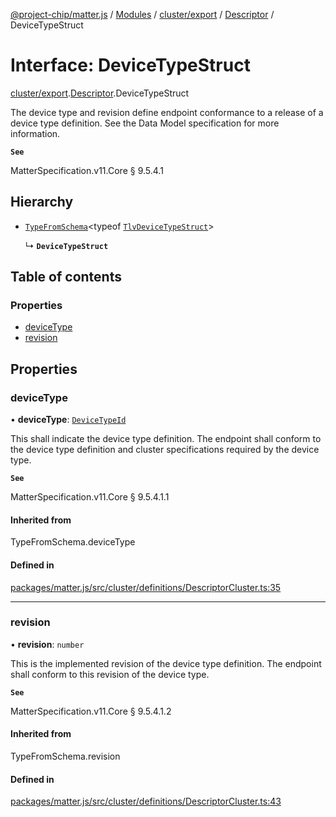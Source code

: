 [@project-chip/matter.js](../README.md) / [Modules](../modules.md) / [cluster/export](../modules/cluster_export.md) / [Descriptor](../modules/cluster_export.Descriptor.md) / DeviceTypeStruct

# Interface: DeviceTypeStruct

[cluster/export](../modules/cluster_export.md).[Descriptor](../modules/cluster_export.Descriptor.md).DeviceTypeStruct

The device type and revision define endpoint conformance to a release of a device type definition. See the Data
Model specification for more information.

**`See`**

MatterSpecification.v11.Core § 9.5.4.1

## Hierarchy

- [`TypeFromSchema`](../modules/tlv_export.md#typefromschema)\<typeof [`TlvDeviceTypeStruct`](../modules/cluster_export.Descriptor.md#tlvdevicetypestruct)\>

  ↳ **`DeviceTypeStruct`**

## Table of contents

### Properties

- [deviceType](cluster_export.Descriptor.DeviceTypeStruct.md#devicetype)
- [revision](cluster_export.Descriptor.DeviceTypeStruct.md#revision)

## Properties

### deviceType

• **deviceType**: [`DeviceTypeId`](../modules/datatype_export.md#devicetypeid)

This shall indicate the device type definition. The endpoint shall conform to the device type definition and
cluster specifications required by the device type.

**`See`**

MatterSpecification.v11.Core § 9.5.4.1.1

#### Inherited from

TypeFromSchema.deviceType

#### Defined in

[packages/matter.js/src/cluster/definitions/DescriptorCluster.ts:35](https://github.com/project-chip/matter.js/blob/6d3b6a5d957d88a9231d6ecab4bb41f8133112be/packages/matter.js/src/cluster/definitions/DescriptorCluster.ts#L35)

___

### revision

• **revision**: `number`

This is the implemented revision of the device type definition. The endpoint shall conform to this revision
of the device type.

**`See`**

MatterSpecification.v11.Core § 9.5.4.1.2

#### Inherited from

TypeFromSchema.revision

#### Defined in

[packages/matter.js/src/cluster/definitions/DescriptorCluster.ts:43](https://github.com/project-chip/matter.js/blob/6d3b6a5d957d88a9231d6ecab4bb41f8133112be/packages/matter.js/src/cluster/definitions/DescriptorCluster.ts#L43)
